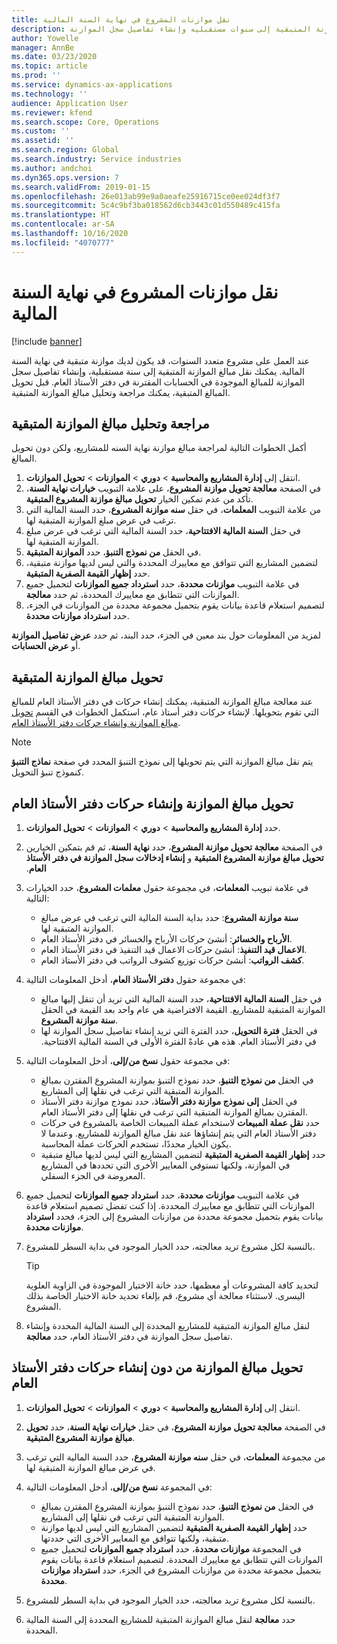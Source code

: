 ```yaml
---
title: نقل موازنات المشروع في نهاية السنة المالية
description: توفر هذه المقالة معلومات حول كيفية نقل مبالغ الموازنة المتبقية إلى سنوات مستقبليه وإنشاء تفاصيل سجل الموازنة.
author: Yowelle
manager: AnnBe
ms.date: 03/23/2020
ms.topic: article
ms.prod: ''
ms.service: dynamics-ax-applications
ms.technology: ''
audience: Application User
ms.reviewer: kfend
ms.search.scope: Core, Operations
ms.custom: ''
ms.assetid: ''
ms.search.region: Global
ms.search.industry: Service industries
ms.author: andchoi
ms.dyn365.ops.version: 7
ms.search.validFrom: 2019-01-15
ms.openlocfilehash: 26e013ab99e9a0aeafe25916715ce0ee024df3f7
ms.sourcegitcommit: 5c4c9bf3ba018562d6cb3443c01d550489c415fa
ms.translationtype: HT
ms.contentlocale: ar-SA
ms.lasthandoff: 10/16/2020
ms.locfileid: "4070777"
---
```

# <a name="transfer-project-budgets-at-fiscal-year-end"></a>نقل موازنات المشروع في نهاية السنة المالية

[!include [banner](../includes/banner.md)]

عند العمل على مشروع متعدد السنوات، قد يكون لديك موازنة متبقية في نهاية السنة المالية. يمكنك نقل مبالغ الموازنة المتبقية إلى سنة مستقبلية، وإنشاء تفاصيل سجل الموازنة للمبالغ الموجودة في الحسابات المقترنة في دفتر الأستاذ العام. قبل تحويل المبالغ المتبقية، يمكنك مراجعة وتحليل مبالغ الموازنة المتبقية.

## <a name="review-and-analyze-remaining-budget-amounts"></a>مراجعة وتحليل مبالغ الموازنة المتبقية

أكمل الخطوات التالية لمراجعة مبالغ موازنة نهاية السنه للمشاريع، ولكن دون تحويل المبالغ.

1. انتقل إلى **إدارة المشاريع والمحاسبة‬** > **دوري** > **الموازنات** > **تحويل الموازنات**. 
2. في الصفحة **معالجة تحويل موازنة المشروع**، على علامة التبويب **خيارات نهاية السنة**، تأكد من عدم تمكين الخيار **تحويل مبالغ موازنة المشروع المتبقية**.
3. من علامة التبويب **المعلمات**، في حقل **سنه موازنة المشروع**، حدد السنة المالية التي ترغب في عرض مبلغ الموازنة المتبقية لها. 
4. في حقل **السنة المالية الافتتاحية**، حدد السنة المالية التي ترغب في عرض مبلغ الموازنة المتبقية لها. 
5. في الحقل **من نموذج التنبؤ**، حدد **الموازنة المتبقية**. 
6. لتضمين المشاريع التي تتوافق مع معاييرك المحددة والتي ليس لديها موازنة متبقية، حدد **إظهار القيمة الصفرية المتبقية**.  
7. في علامة التبويب **موازنات محددة**، حدد **استرداد جميع الموازنات** لتحميل جميع الموازنات التي تتطابق مع معاييرك المحددة، ثم حدد **معالجة**. 
8. لتصميم استعلام قاعدة بيانات يقوم بتحميل مجموعة محددة من الموازنات في الجزء، حدد **استرداد موازنات محددة**.

لمزيد من المعلومات حول بند معين في الجزء، حدد البند، ثم حدد **عرض تفاصيل الموازنة** أو **عرض الحسابات**.

## <a name="carry-forward-remaining-budget-amounts"></a>تحويل مبالغ الموازنة المتبقية 

عند معالجة مبالغ الموازنة المتبقية، يمكنك إنشاء حركات في دفتر الأستاذ العام للمبالغ التي تقوم بتحويلها. لإنشاء حركات دفتر أستاذ عام، استكمل الخطوات في القسم [تحويل مبالغ الموازنة وإنشاء حركات دفتر الأستاذ العام](#carry-forward). 

> [!NOTE]
> يتم نقل مبالغ الموازنة التي يتم تحويلها إلى نموذج التنبؤ المحدد في صفحة **نماذج التنبؤ** كنموذج تنبؤ التحويل.  

## <a name="carry-forward-budget-amounts-and-create-general-ledger-transactions"></a><a name="carry-forward"></a>تحويل مبالغ الموازنة وإنشاء حركات دفتر الأستاذ العام

1.  حدد **إدارة المشاريع والمحاسبة‬** > **دوري** > **الموازنات** > **تحويل الموازنات**. 
2. في الصفحة **معالجة تحويل موازنة المشروع**، حدد **نهاية السنة**، ثم قم بتمكين الخيارين **تحويل مبالغ موازنة المشروع المتبقية‬‏‫** و **إنشاء إدخالات سجل الموازنة في دفتر الأستاذ العام**. 
3. في علامة تبويب **المعلمات**، في مجموعة حقول **معلمات المشروع**، حدد الخيارات التالية:

   - **سنة موازنة المشروع**: حدد بداية السنة المالية التي ترغب في عرض مبالغ الموازنة المتبقية لها. 
   - **الأرباح والخسائر**: أنشئ حركات الأرباح والخسائر في دفتر الأستاذ العام. 
   -  **الاعمال قيد التنفيذ**: أنشئ حركات الاعمال قيد التنفيذ في دفتر الأستاذ العام.
   -  **كشف الرواتب**: أنشئ حركات توزيع كشوف الرواتب في دفتر الأستاذ العام. 

5. في مجموعة حقول **دفتر الأستاذ العام**، أدخل المعلومات التالية: 

   - في حقل **السنة المالية الافتتاحية**، حدد السنة المالية التي تريد أن تنقل إليها مبالغ الموازنة المتبقية للمشاريع. القيمة الافتراضية هي عام واحد بعد القيمة في الحقل **سنة موازنة المشروع**.
   -  في الحقل **فترة التحويل**، حدد الفترة التي تريد إنشاء تفاصيل سجل الموازنة لها في دفتر الأستاذ العام. هذه هي عادةً الفترة الأولى في السنة المالية الافتتاحية‬‏‫.

6. في مجموعة حقول **نسخ من/إلى**، أدخل المعلومات التالية:

   - في الحقل **من نموذج التنبؤ**، حدد نموذج التنبؤ بموازنة المشروع المقترن بمبالغ الموازنة المتبقية التي ترغب في نقلها إلى المشاريع. 
   - في الحقل **إلى نموذج موازنة دفتر الأستاذ**، حدد نموذج موازنة دفتر الأستاذ المقترن بمبالغ الموازنة المتبقية التي ترغب في نقلها إلى دفتر الأستاذ العام. 
   -  حدد **نقل عملة المبيعات** لاستخدام عملة المبيعات الخاصة بالمشروع في حركات دفتر الأستاذ العام التي يتم إنشاؤها عند نقل مبالغ الموازنة للمشاريع. وعندما لا يكون الخيار محددًا، تستخدم الحركات عملة المحاسبة. 
   -  حدد **إظهار القيمة الصفرية المتبقية** لتضمين المشاريع التي ليس لديها مبالغ متبقية في الموازنة، ولكنها تستوفي المعايير الأخرى التي تحددها في المشاريع المعروضة في الجزء السفلي.

7. في علامة التبويب **موازنات محددة**، حدد **استرداد جميع الموازنات** لتحميل جميع الموازنات التي تتطابق مع معاييرك المحددة. إذا كنت تفضل تصميم استعلام قاعدة بيانات يقوم بتحميل مجموعة محددة من موازنات المشروع إلى الجزء، فحدد **استرداد موازنات محددة**.
8. بالنسبة لكل مشروع تريد معالجته، حدد الخيار الموجود في بداية السطر للمشروع.

    > [!TIP]
    > لتحديد كافة المشروعات أو معظمها، حدد خانة الاختيار الموجودة في الزاوية العلوية اليسرى. لاستثناء معالجة أي مشروع، قم بإلغاء تحديد خانة الاختيار الخاصة بذلك المشروع.

9. لنقل مبالغ الموازنة المتبقية للمشاريع المحددة إلى السنة المالية المحددة وإنشاء تفاصيل سجل الموازنة في دفتر الأستاذ العام، حدد **معالجة**.

## <a name="carry-forward-budget-amounts-without-creating-general-ledger-transactions"></a>تحويل مبالغ الموازنة من دون إنشاء حركات دفتر الأستاذ العام

1. انتقل إلى **إدارة المشاريع والمحاسبة‬** > **دوري** > **الموازنات** > **تحويل الموازنات**.
2. في الصفحة **معالجة تحويل موازنة المشروع**، في حقل **خيارات نهاية السنة**، حدد **تحويل مبالغ موازنة المشروع المتبقية**.
3. من مجموعة **المعلمات**، في حقل **سنه موازنة المشروع**، حدد السنة المالية التي ترغب في عرض مبالغ الموازنة المتبقية لها.
4. في المجموعة **نسخ من/إلى**، أدخل المعلومات التالية:

   - في الحقل **من نموذج التنبؤ**، حدد نموذج التنبؤ بموازنة المشروع المقترن بمبالغ الموازنة المتبقية التي ترغب في نقلها إلى المشاريع. 
   - حدد **إظهار القيمة الصفرية المتبقية** لتضمين المشاريع التي ليس لديها موازنة متبقية، ولكنها تتوافق مع المعايير الأخرى التي حددتها.
   - في المجموعة **موازنات محددة**، حدد **استرداد جميع الموازنات** لتحميل جميع الموازنات التي تتطابق مع معاييرك المحددة. لتصميم استعلام قاعدة بيانات يقوم بتحميل مجموعة محددة من موازنات المشروع في الجزء، حدد **استرداد موازنات محددة**.

5. بالنسبة لكل مشروع تريد معالجته، حدد الخيار الموجود في بداية السطر للمشروع. 
6. حدد **معالجة** لنقل مبالغ الموازنة المتبقية للمشاريع المحددة إلى السنة المالية المحددة.


